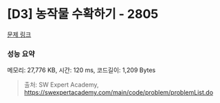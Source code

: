 # [D3] 농작물 수확하기 - 2805 

[문제 링크](https://swexpertacademy.com/main/code/problem/problemDetail.do?contestProbId=AV7GLXqKAWYDFAXB) 

### 성능 요약

메모리: 27,776 KB, 시간: 120 ms, 코드길이: 1,209 Bytes



> 출처: SW Expert Academy, https://swexpertacademy.com/main/code/problem/problemList.do